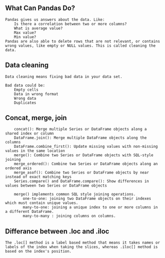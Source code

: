 ## What Can Pandas Do?
    Pandas gives us answers about the data. Like:
        Is there a correlation between two or more columns?
        What is average value?
        Max value?
        Min value?
    Pandas are also able to delete rows that are not relevant, or contains wrong values, like empty or NULL values. This is called cleaning the data.

## Data cleaning
    Data cleaning means fixing bad data in your data set.

    Bad data could be:
        Empty cells
        Data in wrong format
        Wrong data
        Duplicates


## Concat, merge, join
        concat(): Merge multiple Series or DataFrame objects along a shared index or column
        DataFrame.join(): Merge multiple DataFrame objects along the columns
        DataFrame.combine_first(): Update missing values with non-missing values in the same location
        merge(): Combine two Series or DataFrame objects with SQL-style joining
        merge_ordered(): Combine two Series or DataFrame objects along an ordered axis
        merge_asof(): Combine two Series or DataFrame objects by near instead of exact matching keys
        Series.compare() and DataFrame.compare(): Show differences in values between two Series or DataFrame objects

        merge() implements common SQL style joining operations.
            one-to-one: joining two DataFrame objects on their indexes which must contain unique values.
            many-to-one: joining a unique index to one or more columns in a different DataFrame.
            many-to-many : joining columns on columns.

## Differance between .loc and .iloc
    The .loc[] method is a label based method that means it takes names or labels of the index when taking the slices, whereas .iloc[] method is based on the index's position.
    